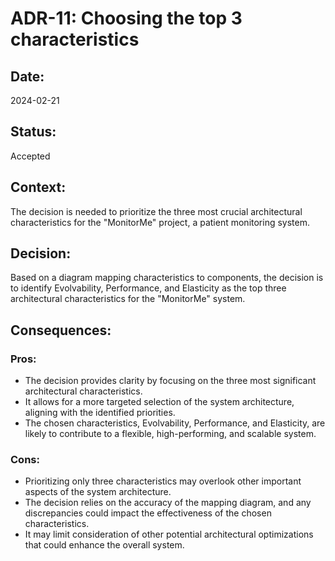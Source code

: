 # ADR-11: Choosing the top 3 characteristics

## Date:
2024-02-21

## Status:
Accepted

## Context:
The decision is needed to prioritize the three most crucial architectural characteristics for the "MonitorMe" project, a patient monitoring system.

## Decision:
Based on a diagram mapping characteristics to components, the decision is to identify Evolvability, Performance, and Elasticity as the top three architectural characteristics for the "MonitorMe" system.

## Consequences:
### Pros:
- The decision provides clarity by focusing on the three most significant architectural characteristics.
- It allows for a more targeted selection of the system architecture, aligning with the identified priorities.
- The chosen characteristics, Evolvability, Performance, and Elasticity, are likely to contribute to a flexible, high-performing, and scalable system.

### Cons:
- Prioritizing only three characteristics may overlook other important aspects of the system architecture.
- The decision relies on the accuracy of the mapping diagram, and any discrepancies could impact the effectiveness of the chosen characteristics.
- It may limit consideration of other potential architectural optimizations that could enhance the overall system.